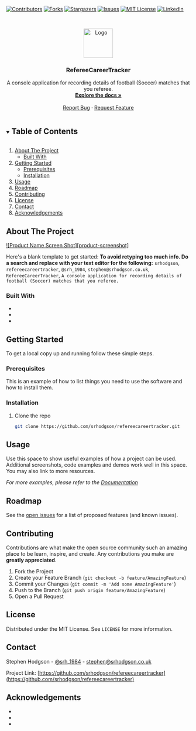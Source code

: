 <!--
*** Thanks for checking out the Best-README-Template. If you have a suggestion
*** that would make this better, please fork the repo and create a pull request
*** or simply open an issue with the tag "enhancement".
*** Thanks again! Now go create something AMAZING! :D
***
***
***
*** To avoid retyping too much info. Do a search and replace for the following:
*** srhodgson, refereecareertracker, @srh_1984, stephen@srhodgson.co.uk, RefereeCareerTracker, A console application for recording details of football (Soccer) matches that you referee.
-->



<!-- PROJECT SHIELDS -->
<!--
*** I'm using markdown "reference style" links for readability.
*** Reference links are enclosed in brackets [ ] instead of parentheses ( ).
*** See the bottom of this document for the declaration of the reference variables
*** for contributors-url, forks-url, etc. This is an optional, concise syntax you may use.
*** https://www.markdownguide.org/basic-syntax/#reference-style-links
-->
[![Contributors][contributors-shield]][contributors-url]
[![Forks][forks-shield]][forks-url]
[![Stargazers][stars-shield]][stars-url]
[![Issues][issues-shield]][issues-url]
[![MIT License][license-shield]][license-url]
[![LinkedIn][linkedin-shield]][linkedin-url]



<!-- PROJECT LOGO -->
<br />
<p align="center">
  <a href="https://github.com/srhodgson/RefereeCareerTracker">
    <img src="images/logo.png" alt="Logo" width="80" height="80">
  </a>

  <h3 align="center">RefereeCareerTracker</h3>

  <p align="center">
    A console application for recording details of football (Soccer) matches that you referee.
    <br />
    <a href="https://github.com/srhodgson/RefereeCareerTracker"><strong>Explore the docs »</strong></a>
    <br />
    <br />
    <a href="https://github.com/srhodgson/RefereeCareerTracker/issues">Report Bug</a>
    ·
    <a href="https://github.com/srhodgson/RefereeCareerTracker/issues">Request Feature</a>
  </p>
</p>



<!-- TABLE OF CONTENTS -->
<details open="open">
  <summary><h2 style="display: inline-block">Table of Contents</h2></summary>
  <ol>
    <li>
      <a href="#about-the-project">About The Project</a>
      <ul>
        <li><a href="#built-with">Built With</a></li>
      </ul>
    </li>
    <li>
      <a href="#getting-started">Getting Started</a>
      <ul>
        <li><a href="#prerequisites">Prerequisites</a></li>
        <li><a href="#installation">Installation</a></li>
      </ul>
    </li>
    <li><a href="#usage">Usage</a></li>
    <li><a href="#roadmap">Roadmap</a></li>
    <li><a href="#contributing">Contributing</a></li>
    <li><a href="#license">License</a></li>
    <li><a href="#contact">Contact</a></li>
    <li><a href="#acknowledgements">Acknowledgements</a></li>
  </ol>
</details>



<!-- ABOUT THE PROJECT -->
## About The Project

[![Product Name Screen Shot][product-screenshot]](https://example.com)

Here's a blank template to get started:
**To avoid retyping too much info. Do a search and replace with your text editor for the following:**
`srhodgson`, `refereecareertracker`, `@srh_1984`, `stephen@srhodgson.co.uk`, `RefereeCareerTracker`, `A console application for recording details of football (Soccer) matches that you referee.`


### Built With

* []()
* []()
* []()



<!-- GETTING STARTED -->
## Getting Started

To get a local copy up and running follow these simple steps.

### Prerequisites

This is an example of how to list things you need to use the software and how to install them.


### Installation

1. Clone the repo
   ```sh
   git clone https://github.com/srhodgson/refereecareertracker.git
   ```



<!-- USAGE EXAMPLES -->
## Usage

Use this space to show useful examples of how a project can be used. Additional screenshots, code examples and demos work well in this space. You may also link to more resources.

_For more examples, please refer to the [Documentation](https://example.com)_



<!-- ROADMAP -->
## Roadmap

See the [open issues](https://github.com/srhodgson/refereecareertracker/issues) for a list of proposed features (and known issues).



<!-- CONTRIBUTING -->
## Contributing

Contributions are what make the open source community such an amazing place to be learn, inspire, and create. Any contributions you make are **greatly appreciated**.

1. Fork the Project
2. Create your Feature Branch (`git checkout -b feature/AmazingFeature`)
3. Commit your Changes (`git commit -m 'Add some AmazingFeature'`)
4. Push to the Branch (`git push origin feature/AmazingFeature`)
5. Open a Pull Request



<!-- LICENSE -->
## License

Distributed under the MIT License. See `LICENSE` for more information.



<!-- CONTACT -->
## Contact

Stephen Hodgson - [@srh_1984](https://twitter.com/srh_1984) - stephen@srhodgson.co.uk

Project Link: [https://github.com/srhodgson/refereecareertracker](https://github.com/srhodgson/refereecareertracker)



<!-- ACKNOWLEDGEMENTS -->
## Acknowledgements

* []()
* []()
* []()





<!-- MARKDOWN LINKS & IMAGES -->
<!-- https://www.markdownguide.org/basic-syntax/#reference-style-links -->
[contributors-shield]: https://img.shields.io/github/contributors/srhodgson/repo.svg?style=for-the-badge
[contributors-url]: https://github.com/srhodgson/repo/graphs/contributors
[forks-shield]: https://img.shields.io/github/forks/srhodgson/repo.svg?style=for-the-badge
[forks-url]: https://github.com/srhodgson/repo/network/members
[stars-shield]: https://img.shields.io/github/stars/srhodgson/repo.svg?style=for-the-badge
[stars-url]: https://github.com/srhodgson/repo/stargazers
[issues-shield]: https://img.shields.io/github/issues/srhodgson/repo.svg?style=for-the-badge
[issues-url]: https://github.com/srhodgson/repo/issues
[license-shield]: https://img.shields.io/github/license/srhodgson/repo.svg?style=for-the-badge
[license-url]: https://github.com/srhodgson/repo/blob/master/LICENSE.txt
[linkedin-shield]: https://img.shields.io/badge/-LinkedIn-black.svg?style=for-the-badge&logo=linkedin&colorB=555
[linkedin-url]: https://linkedin.com/in/srhodgson
